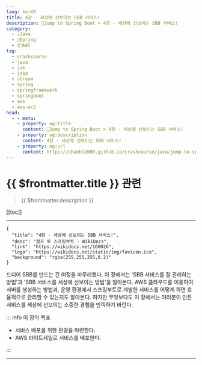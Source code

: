 ```yaml
---
lang: ko-KR
title: 4장 - 세상에 선보이는 SBB 서비스!
description: 🍃Jump to Spring Boot > 4장 - 세상에 선보이는 SBB 서비스!
category:
  - ☕️Java
  - 🍃Spring
  - 📦AWS
tag: 
  - crashcourse
  - java
  - jdk
  - jdk8
  - stream
  - spring
  - springframework
  - springboot
  - aws
  - aws-ec2
head:
  - - meta:
    - property: og:title
      content: 🍃Jump to Spring Boot > 4장 - 세상에 선보이는 SBB 서비스!
    - property: og:description
      content: 4장 - 세상에 선보이는 SBB 서비스!
    - property: og:url
      content: https://chanhi2000.github.io/crashcourse/java/jump-to-spring-boot/03.html
---
```


# {{ $frontmatter.title }} 관련

> {{ $frontmatter.description }}

[[toc]]

---

```component VPCard
{
  "title": "4장 - 세상에 선보이는 SBB 서비스!",
  "desc": "점프 투 스프링부트 - WikiDocs",
  "link": "https://wikidocs.net/160026",
  "logo": "https://wikidocs.net/static/img/favicon.ico",
  "background": "rgba(255,255,255,0.2)"
}
```

드디어 SBB를 만드는 긴 여정을 마무리했다. 이 장에서는 'SBB 서비스를 잘 관리하는 방법'과 'SBB 서비스를 세상에 선보이는 방법'을 알아본다. AWS 클라우드를 이용하여 서버를 생성하는 방법과, 운영 환경에서 스프링부트로 개발한 서비스를 어떻게 하면 효율적으로 관리할 수 있는지도 알아본다. 하지만 무엇보다도 이 장에서는 여러분이 만든 서비스를 세상에 선보이는 소중한 경험을 만끽하기 바란다.

::: info 이 장의 목표

- 서비스 배포를 위한 환경을 마련한다.
- AWS 라이트세일로 서비스를 배포한다.

:::

---

<TagLinks />